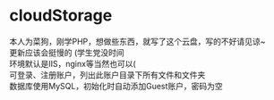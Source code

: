 # cloudStorage
本人为菜狗，刚学PHP，想做些东西，就写了这个云盘，写的不好请见谅~<br>
更新应该会挺慢的 (学生党没时间<br>
环境默认是IIS，nginx等当然也可以(<br>
可登录、注册账户，列出此账户目录下所有文件和文件夹<br>
数据库使用MySQL，初始化时自动添加Guest账户，密码为空<br>
